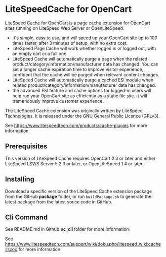 # LiteSpeedCache for OpenCart

LiteSpeed Cache for OpenCart is a page cache extension for OpenCart sites running on LiteSpeed Web Server or OpenLiteSpeed.

* It's simple, easy to use, and will speed up your OpenCart site up to 100 times faster, after 3 minutes of setup, with no extra cost.
* LiteSpeed Page Cache will work whether logged in or logged out, with an empty cart or a full one.
* LiteSpeed Cache will automatically purge a page when the related product/category/information/manufacturer data has changed. You can set a longer cache expiration time to improve visitor experience, confident that the cache will be purged when relevant content changes.
* LiteSpeed Cache will automatically purge a cached ESI module when related product/category/information/manufacturer data has changed. 
* the advanced ESI feature and cache options for logged-in users will help run your OpenCart site as efficiently as a static file site. It will tremendously improve customer experience.

The LiteSpeed Cache extension was originally written by LiteSpeed Technologies. It is released under the GNU General Public Licence (GPLv3).

See https://www.litespeedtech.com/products/cache-plugins for more information.

## Prerequisites
This version of LiteSpeed Cache requires OpenCart 2.3 or later and either LiteSpeed LSWS Server 5.2.3 or later, or OpenLiteSpeed 1.4 or later.

## Installing
Download a specific version of the LiteSpeed Cache extension package from the GitHub **package** folder, or run `buildPackage.sh` to generate the latest package from the latest souce code in GitHub.

## Cli Command
See README.md in Github **oc_cli** folder for more information.

See https://www.litespeedtech.com/support/wiki/doku.php/litespeed_wiki:cache:lscoc for more information.

